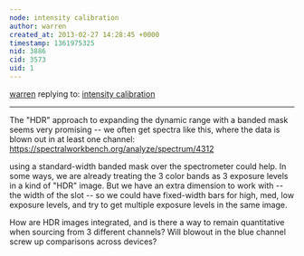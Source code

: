 ```yaml
---
node: intensity calibration
author: warren
created_at: 2013-02-27 14:28:45 +0000
timestamp: 1361975325
nid: 3886
cid: 3573
uid: 1
---
```




[warren](../profile/warren) replying to: [intensity calibration](../notes/tomh/9-19-2012/intensity-calibration)

----
The "HDR" approach to expanding the dynamic range with a banded mask seems very promising -- we often get spectra like this, where the data is blown out in at least one channel: https://spectralworkbench.org/analyze/spectrum/4312

using a standard-width banded mask over the spectrometer could help. In some ways, we are already treating the 3 color bands as 3 exposure levels in a kind of "HDR" image. But we have an extra dimension to work with -- the width of the slot -- so we could have fixed-width bars for high, med, low exposure levels, and try to get multiple exposure levels in the same image.

How are HDR images integrated, and is there a way to remain quantitative when sourcing from 3 different channels? Will blowout in the blue channel screw up comparisons across devices?